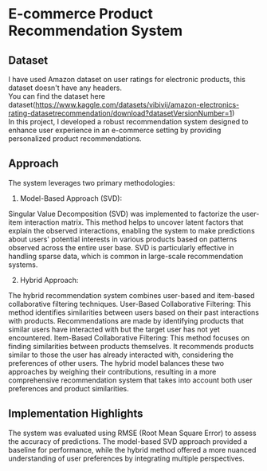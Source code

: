 # E-commerce Product Recommendation System

## Dataset 
I have used Amazon dataset on user ratings for electronic products, this dataset doesn't have any headers.<br>
You can find the dataset here dataset(https://www.kaggle.com/datasets/vibivij/amazon-electronics-rating-datasetrecommendation/download?datasetVersionNumber=1)
<br>
In this project, I developed a robust recommendation system designed to enhance user experience in an e-commerce setting by providing personalized product recommendations. 

## Approach
The system leverages two primary methodologies:
<br>

1. Model-Based Approach (SVD):

Singular Value Decomposition (SVD) was implemented to factorize the user-item interaction matrix. This method helps to uncover latent factors that explain the observed interactions, enabling the system to make predictions about users' potential interests in various products based on patterns observed across the entire user base. SVD is particularly effective in handling sparse data, which is common in large-scale recommendation systems.

2. Hybrid Approach:

The hybrid recommendation system combines user-based and item-based collaborative filtering techniques.
User-Based Collaborative Filtering: This method identifies similarities between users based on their past interactions with products. Recommendations are made by identifying products that similar users have interacted with but the target user has not yet encountered.
Item-Based Collaborative Filtering: This method focuses on finding similarities between products themselves. It recommends products similar to those the user has already interacted with, considering the preferences of other users.
The hybrid model balances these two approaches by weighing their contributions, resulting in a more comprehensive recommendation system that takes into account both user preferences and product similarities.

## Implementation Highlights
The system was evaluated using RMSE (Root Mean Square Error) to assess the accuracy of predictions.
The model-based SVD approach provided a baseline for performance, while the hybrid method offered a more nuanced understanding of user preferences by integrating multiple perspectives.

